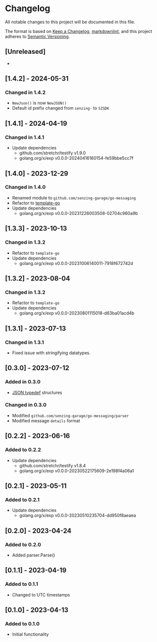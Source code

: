 # Changelog

All notable changes to this project will be documented in this file.

The format is based on [Keep a Changelog](https://keepachangelog.com/en/1.0.0/),
[markdownlint](https://dlaa.me/markdownlint/),
and this project adheres to [Semantic Versioning](https://semver.org/spec/v2.0.0.html).

## [Unreleased]

-

## [1.4.2] - 2024-05-31

### Changed in 1.4.2

- `NewJson()` is now `NewJSON()`
- Default id prefix changed from `senzing-` to `SZSDK`

## [1.4.1] - 2024-04-19

### Changed in 1.4.1

- Update dependencies
  - github.com/stretchr/testify v1.9.0
  - golang.org/x/exp v0.0.0-20240416160154-fe59bbe5cc7f

## [1.4.0] - 2023-12-29

### Changed in 1.4.0

- Renamed module to `github.com/senzing-garage/go-messaging`
- Refactor to [template-go](https://github.com/senzing-garage/template-go)
- Update dependencies
  - golang.org/x/exp v0.0.0-20231226003508-02704c960a9b

## [1.3.3] - 2023-10-13

### Changed in 1.3.2

- Refactor to `template-go`
- Update dependencies
  - golang.org/x/exp v0.0.0-20231006140011-7918f672742d

## [1.3.2] - 2023-08-04

### Changed in 1.3.2

- Refactor to `template-go`
- Update dependencies
  - golang.org/x/exp v0.0.0-20230801115018-d63ba01acd4b

## [1.3.1] - 2023-07-13

### Changed in 1.3.1

- Fixed issue with stringifying datatypes.

## [0.3.0] - 2023-07-12

### Added in 0.3.0

- [JSON typedef](https://jsontypedef.com/) structures

### Changed in 0.3.0

- Modified `github.com/senzing-garage/go-messaging/parser`
- Modified message `details` format

## [0.2.2] - 2023-06-16

### Added to 0.2.2

- Update dependencies
  - github.com/stretchr/testify v1.8.4
  - golang.org/x/exp v0.0.0-20230522175609-2e198f4a06a1

## [0.2.1] - 2023-05-11

### Added to 0.2.1

- Update dependencies
  - golang.org/x/exp v0.0.0-20230510235704-dd950f8aeaea

## [0.2.0] - 2023-04-24

### Added to 0.2.0

- Added parser.Parse()

## [0.1.1] - 2023-04-19

### Added to 0.1.1

- Changed to UTC timestamps

## [0.1.0] - 2023-04-13

### Added to 0.1.0

- Initial functionality
